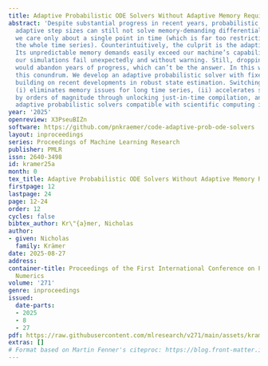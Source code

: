 ```yaml
---
title: Adaptive Probabilistic ODE Solvers Without Adaptive Memory Requirements
abstract: 'Despite substantial progress in recent years, probabilistic solvers with
  adaptive step sizes can still not solve memory-demanding differential equations$-$unless
  we care only about a single point in time (which is far too restrictive; we want
  the whole time series). Counterintuitively, the culprit is the adaptivity itself:
  Its unpredictable memory demands easily exceed our machine’s capabilities, making
  our simulations fail unexpectedly and without warning. Still, dropping adaptivity
  would abandon years of progress, which can’t be the answer. In this work, we solve
  this conundrum. We develop an adaptive probabilistic solver with fixed memory demands
  building on recent developments in robust state estimation. Switching to our method
  (i) eliminates memory issues for long time series, (ii) accelerates simulations
  by orders of magnitude through unlocking just-in-time compilation, and (iii) makes
  adaptive probabilistic solvers compatible with scientific computing in JAX.'
year: '2025'
openreview: X3PseuBIZn
software: https://github.com/pnkraemer/code-adaptive-prob-ode-solvers
layout: inproceedings
series: Proceedings of Machine Learning Research
publisher: PMLR
issn: 2640-3498
id: kramer25a
month: 0
tex_title: Adaptive Probabilistic ODE Solvers Without Adaptive Memory Requirements
firstpage: 12
lastpage: 24
page: 12-24
order: 12
cycles: false
bibtex_author: Kr\"{a}mer, Nicholas
author:
- given: Nicholas
  family: Krämer
date: 2025-08-27
address:
container-title: Proceedings of the First International Conference on Probabilistic
  Numerics
volume: '271'
genre: inproceedings
issued:
  date-parts:
  - 2025
  - 8
  - 27
pdf: https://raw.githubusercontent.com/mlresearch/v271/main/assets/kramer25a/kramer25a.pdf
extras: []
# Format based on Martin Fenner's citeproc: https://blog.front-matter.io/posts/citeproc-yaml-for-bibliographies/
---
```


